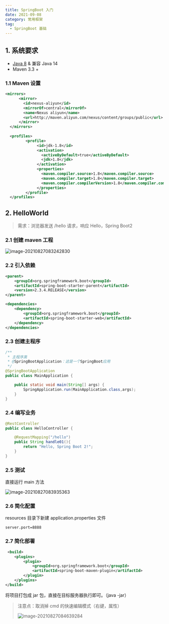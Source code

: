 ```yaml
---
title: SpringBoot 入门
date: 2021-09-08
category: 常用框架
tag:
  - SpringBoot 基础
---
```


## 1. 系统要求

- [Java 8](https://www.java.com/zh-CN/) & 兼容 Java 14
- Maven 3.3 +

### 1.1 Maven 设置

```xml
<mirrors>
      <mirror>
        <id>nexus-aliyun</id>
        <mirrorOf>central</mirrorOf>
        <name>Nexus aliyun</name>
        <url>http://maven.aliyun.com/nexus/content/groups/public</url>
      </mirror>
  </mirrors>
 
  <profiles>
         <profile>
              <id>jdk-1.8</id>
              <activation>
                <activeByDefault>true</activeByDefault>
                <jdk>1.8</jdk>
              </activation>
              <properties>
                <maven.compiler.source>1.8</maven.compiler.source>
                <maven.compiler.target>1.8</maven.compiler.target>
                <maven.compiler.compilerVersion>1.8</maven.compiler.compilerVersion>
              </properties>
         </profile>
  </profiles>
```

## 2. HelloWorld

> 需求：浏览器发送 /hello 请求，响应 Hello，Spring Boot2

### 2.1 创建 maven 工程

![image-20210827083242830](https://pet-hkw.oss-cn-shenzhen.aliyuncs.com/image/new_blog_system/framework/image-20210827083242830.png)

### 2.2 引入依赖

```xml
<parent>
	<groupId>org.springframework.boot</groupId>
	<artifactId>spring-boot-starter-parent</artifactId>
	<version>2.3.4.RELEASE</version>
</parent>

<dependencies>
	<dependency>
		<groupId>org.springframework.boot</groupId>
		<artifactId>spring-boot-starter-web</artifactId>
	</dependency>
</dependencies>
```

### 2.3 创建主程序

```java
/**
 * 主程序类
 * @SpringBootApplication：这是一个SpringBoot应用
 */
@SpringBootApplication
public class MainApplication {

    public static void main(String[] args) {
        SpringApplication.run(MainApplication.class,args);
    }
}
```

### 2.4 编写业务

```java
@RestController
public class HelloController {

    @RequestMapping("/hello")
    public String handle01(){
        return "Hello, Spring Boot 2!";
    }
}
```

### 2.5 测试

直接运行 main 方法

![image-20210827083935363](https://pet-hkw.oss-cn-shenzhen.aliyuncs.com/image/new_blog_system/framework/image-20210827083935363.png)

### 2.6 简化配置

resources 目录下新建 application.properties 文件

```properties
server.port=8888
```

### 2.7 简化部署

```xml
 <build>
	<plugins>
		<plugin>
			<groupId>org.springframework.boot</groupId>
			<artifactId>spring-boot-maven-plugin</artifactId>
		</plugin>
	</plugins>
</build>
```

将项目打包成 jar 包，直接在目标服务器执行即可。（java -jar）

> 注意点：取消掉 cmd 的快速编辑模式（右键，属性）
>
> ![image-20210827084639284](https://pet-hkw.oss-cn-shenzhen.aliyuncs.com/image/new_blog_system/framework/image-20210827084639284.png)

